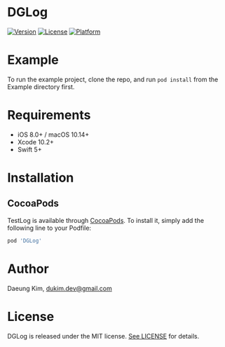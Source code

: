 # DGLog

[![Version](https://img.shields.io/cocoapods/v/DGLog.svg?style=flat)](https://cocoapods.org/pods/DGLog)
[![License](https://img.shields.io/cocoapods/l/DGLog.svg?style=flat)](https://cocoapods.org/pods/DGLog)
[![Platform](https://img.shields.io/cocoapods/p/DGLog.svg?style=flat)](https://cocoapods.org/pods/DGLog)

# Example

To run the example project, clone the repo, and run `pod install` from the Example directory first.

# Requirements

- iOS 8.0+ / macOS 10.14+
- Xcode 10.2+
- Swift 5+

# Installation

## CocoaPods

TestLog is available through [CocoaPods](https://cocoapods.org). To install
it, simply add the following line to your Podfile:

```ruby
pod 'DGLog'
```

# Author

Daeung Kim, dukim.dev@gmail.com

# License

DGLog is released under the MIT license. [See LICENSE](https://github.com/dukim-go/DGLog/blob/master/LICENSE) for details.